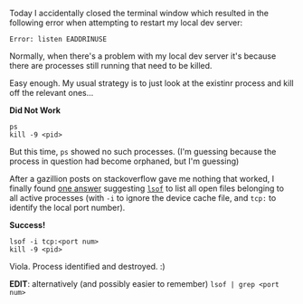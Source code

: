 Today I accidentally closed the terminal window 
which resulted in the following error when attempting to restart my local dev server:

`Error: listen EADDRINUSE`

Normally, when there's a problem with my local dev server it's because there are processes still running that need to be killed.

Easy enough.  My usual strategy is to just look at the existinr process and kill off the relevant ones...

**Did Not Work**

```
ps
kill -9 <pid>
```

But this time, `ps` showed no such processes.  (I'm guessing because the process in question had become orphaned, but I'm guessing)

After a gazillion posts on stackoverflow gave me nothing that worked, I finally found 
[one answer](http://stackoverflow.com/a/30163868/379512) suggesting [`lsof`](https://en.wikipedia.org/wiki/lsof)
to list all open files belonging to all active processes (with `-i` to ignore the device cache file, and `tcp:` to identify the local port number).  


**Success!**

```
lsof -i tcp:<port num>
kill -9 <pid>
```

Viola.  Process identified and destroyed.  :)

**EDIT**: alternatively (and possibly easier to remember) `lsof | grep <port num>`
